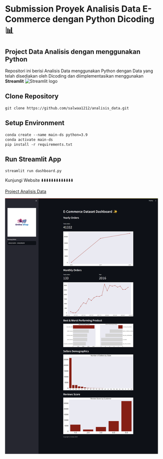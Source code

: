 # Submission Proyek Analisis Data E-Commerce dengan Python Dicoding 📊

## Project Data Analisis dengan menggunakan Python

Repositori ini berisi Analisis Data menggunakan Python dengan Data yang telah disediakan oleh Dicoding dan diimplementasikan menggunakan **Streamlit** <img src="https://user-images.githubusercontent.com/7164864/217935870-c0bc60a3-6fc0-4047-b011-7b4c59488c91.png" alt="Streamlit logo"></img>

## Clone Repository
```
git clone https://github.com/salwaa1212/analisis_data.git
```

## Setup Environment
```
conda create --name main-ds python=3.9
conda activate main-ds
pip install -r requirements.txt
```

## Run Streamlit App
```
streamlit run dashboard.py
```

Kunjungi Website ⬇️⬇️⬇️⬇️⬇️⬇️⬇️⬇️⬇️⬇️⬇️⬇️⬇️

[Project Analisis Data](https://4yrdryatptu6qfbbfarlsz.streamlit.app/)

<img src="Dashboard.png">